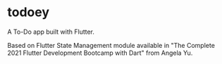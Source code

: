 # todoey

A To-Do app built with Flutter.

Based on Flutter State Management module available in "The Complete 2021 Flutter Development Bootcamp with Dart" from Angela Yu.